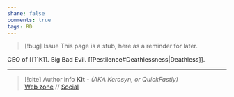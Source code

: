 ```yaml
---
share: false
comments: true
tags: RD
---
```

> [!bug] Issue
> This page is a stub, here as a reminder for later.

CEO of [[11K]]. Big Bad Evil. [[Pestilence#Deathlessness|Deathless]].

-----
> [!cite] Author info
> **Kit** - *(AKA Kerosyn, or QuickFastly)*\
> [Web zone](https://kerosyn.link) // [Social](https://m.tripulse.link/@kit)